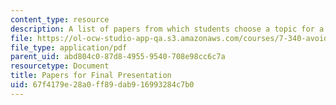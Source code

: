 ```yaml
---
content_type: resource
description: A list of papers from which students choose a topic for a final presentation.
file: https://ol-ocw-studio-app-qa.s3.amazonaws.com/courses/7-340-avoiding-genomic-instability-dna-replication-the-cell-cycle-and-cancer-fall-2006/67f4179e28a0ff89dab916993284c7b0_final.pdf
file_type: application/pdf
parent_uid: abd804c0-87d8-4955-9540-708e98cc6c7a
resourcetype: Document
title: Papers for Final Presentation
uid: 67f4179e-28a0-ff89-dab9-16993284c7b0
---
```

